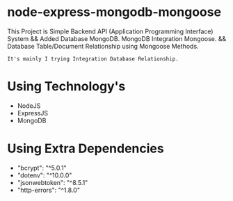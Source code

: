 # node-express-mongodb-mongoose

<p>
    This Project is Simple Backend API (Application Programming Interface) System && Added Database MongoDB.
    MongoDB Integration Mongoose.
    && Database Table/Document Relationship using Mongoose Methods.

    It's mainly I trying Integration Database Relationship.

</p>

# Using Technology's

<ul>
    <li>NodeJS</li>
    <li>ExpressJS</li>
    <li>MongoDB</li>
</ul>

# Using Extra Dependencies

<ul>
    <li>"bcrypt": "^5.0.1"</li>
    <li>"dotenv": "^10.0.0"</li>
    <li>"jsonwebtoken": "^8.5.1"</li>
    <li>"http-errors": "^1.8.0"</li>
</ul>
